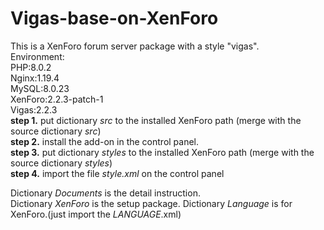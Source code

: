 # Vigas-base-on-XenForo  
This is a XenForo forum server package with a style "vigas".  
Environment:  
  PHP:8.0.2  
  Nginx:1.19.4  
  MySQL:8.0.23  
  XenForo:2.2.3-patch-1  
  Vigas:2.2.3  
**step 1.** put dictionary *src* to the installed XenForo path (merge with the source dictionary *src*)  
**step 2.** install the add-on in the control panel.  
**step 3.** put dictionary *styles* to the installed XenForo path (merge with the source dictionary *styles*)  
**step 4.** import the file *style.xml* on the control panel  

Dictionary *Documents* is the detail instruction.  
Dictionary *XenForo* is the setup package.
Dictionary *Language* is for XenForo.(just import the *LANGUAGE*.xml)

